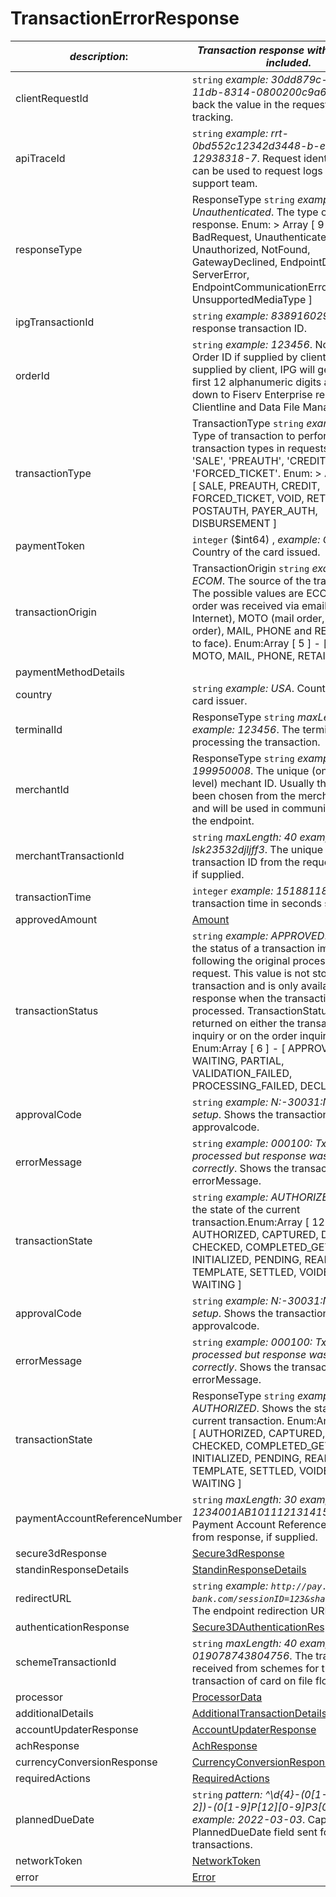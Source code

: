 
# TransactionErrorResponse

| *description*:   | *Transaction response with error field included*.|
|----|----|
| clientRequestId |    ``` string ```  *example:   30dd879c-ee2f-11db-8314-0800200c9a66*. Echoes back the value in the request header for tracking.|
| apiTraceId |    ``` string ```  *example: rrt-0bd552c12342d3448-b-ea-1142-12938318-7*. Request identifier in API, can be used to request logs from the support team.|
| responseType | ResponseType   ``` string ```  *example: Unauthenticated*. The type of the response. Enum:    > Array [ 9 ] - [ BadRequest, Unauthenticated, Unauthorized, NotFound, GatewayDeclined, EndpointDeclined, ServerError, EndpointCommunicationError, UnsupportedMediaType ]|
| ipgTransactionId |    ``` string ```  *example: 838916029301*. The response transaction ID.|
| orderId |    ``` string ```  *example: 123456*. Note - Client Order ID if supplied by client. If not supplied by client, IPG will generate. The first 12 alphanumeric digits are passed down to Fiserv Enterprise reporting tool, Clientline and Data File Manager (DFM).|
| transactionType | TransactionType   ``` string ```  *example: SALE*. Type of transaction to perform. Primary transaction types in requests include 'SALE', 'PREAUTH', 'CREDIT' and 'FORCED_TICKET'. Enum:    > Array [ 9 ] - [ SALE, PREAUTH, CREDIT, FORCED_TICKET, VOID, RETURN, POSTAUTH, PAYER_AUTH, DISBURSEMENT ]|
| paymentToken |    ``` integer ``` ($int64) ,  *example:   Germany*. Country of the card issued.|
| transactionOrigin | TransactionOrigin   ``` string ```  *example: ECOM*. The source of the transaction. The possible values are ECOM (if the order was received via email or Internet), MOTO (mail order, telephone order), MAIL, PHONE and RETAIL (face to face). Enum:Array [ 5 ] - [ ECOM, MOTO, MAIL, PHONE, RETAIL ]|
| paymentMethodDetails | |
| country |    ``` string ```  *example: USA*. Country of the card issuer.|
| terminalId | ResponseType   ``` string ```  *maxLength: 30  example: 123456*. The terminal that is processing the transaction.|
| merchantId | ResponseType   ``` string ```  *example: 199950008*. The unique (on Acquirer level) mechant ID. Usually this value has been chosen from the merchant itself and will be used in communication with the endpoint.|
| merchantTransactionId |    ``` string ```  *maxLength: 40  example: lsk23532djljff3*. The unique merchant transaction ID from the request header, if supplied.|
| transactionTime |    ``` integer ```  *example: 1518811817*. The transaction time in seconds since epoch.|
| approvedAmount | [Amount](?path=docs/schemas-md/Amount.md)|
| transactionStatus |    ``` string ```  *example: APPROVED*. Represents the status of a transaction immediately following the original processing request. This value is not stored for the transaction and is only available in the response when the transaction is processed. TransactionStatus is not returned on either the transaction inquiry or on the order inquiry. Enum:Array [ 6 ] - [ APPROVED, WAITING, PARTIAL, VALIDATION_FAILED, PROCESSING_FAILED, DECLINED ]|
| approvalCode |    ``` string ```  *example: N:-30031:No terminal setup*. Shows the transaction approvalcode.|
| errorMessage |    ``` string ```  *example: 000100: Tx was processed but response was not stored correctly*. Shows the transaction errorMessage.|
| transactionState |    ``` string ```  *example: AUTHORIZED*. Shows the state of the current transaction.Enum:Array [ 12 ] - [ AUTHORIZED, CAPTURED, DECLINED, CHECKED, COMPLETED_GET, INITIALIZED, PENDING, READY, TEMPLATE, SETTLED, VOIDED, WAITING ]|
| approvalCode |    ``` string ```  *example: N:-30031:No terminal setup*. Shows the transaction approvalcode.|
| errorMessage |    ``` string ```  *example: 000100: Tx was processed but response was not stored correctly*. Shows the transaction errorMessage.|
| transactionState | ResponseType   ``` string ```  *example: AUTHORIZED*. Shows the state of the current transaction. Enum:Array [ 12 ] - [ AUTHORIZED, CAPTURED, DECLINED, CHECKED, COMPLETED_GET, INITIALIZED, PENDING, READY, TEMPLATE, SETTLED, VOIDED, WAITING ]|
| paymentAccountReferenceNumber |    ``` string ```  *maxLength: 30  example: 1234001AB101112131415161718CV*. Payment Account Reference Number from response, if supplied.|
| secure3dResponse |  [Secure3dResponse](?path=docs/schemas-md/Secure3dResponse.md)|
| standinResponseDetails |  [StandinResponseDetails](?path=docs/schemas-md/StandinResponseDetails.md)|
| redirectURL |    ``` string ```  *example:  `http://pay.issuer-bank.com/sessionID=123&sharedKey=456`*. The endpoint redirection URL.|
| authenticationResponse | [Secure3DAuthenticationResponse](?path=docs/schemas-md/Secure3DAuthenticationResponse.md)|
| schemeTransactionId |    ``` string ```  *maxLength: 40  example: 019078743804756*. The transaction ID received from schemes for the initial transaction of card on file flows.|
| processor |  [ProcessorData](?path=docs/schemas-md/ProcessorData.md)|
| additionalDetails | [AdditionalTransactionDetails](?path=docs/schemas-md/AdditionalTransactionDetails.md)|
| accountUpdaterResponse |  [AccountUpdaterResponse](?path=docs/schemas-md/AccountUpdaterResponse.md)|
| achResponse |  [AchResponse](?path=docs/schemas-md/AchResponse.md)|
| currencyConversionResponse |  [CurrencyConversionResponse](?path=docs/schemas-md/CurrencyConversionResponse.md)|
| requiredActions | [RequiredActions](?path=docs/schemas-md/RequiredActions.md)|
| plannedDueDate |    ``` string ```  *pattern: ^\d{4}-(0[1-9]P1[0-2])-(0[1-9]P[12][0-9]P3[01])$  example: 2022-03-03*. Capture PlannedDueDate field sent for SEPA transactions.|
| networkToken | [NetworkToken](?path=docs/schemas-md/NetworkToken.md)|
| error | [Error](?path=docs/schemas-md/Error.md)|   
  



